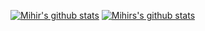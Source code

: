 [![Mihir's github stats](https://github-readme-stats.vercel.app/api?username=mihir7293&show_icons=true&theme=dark&line_height=33)](https://github.com/mihir7293)
[![Mihirs's github stats](https://github-readme-stats.vercel.app/api/top-langs/?username=mihir7293&hide=html&theme=dark&line_height=33)](https://github.com/mihir7293)
